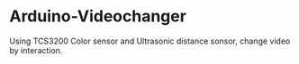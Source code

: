 # Arduino-Videochanger
Using TCS3200 Color sensor and Ultrasonic distance sonsor, change video by interaction.
